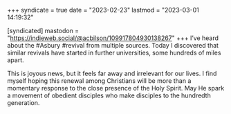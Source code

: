 +++
syndicate = true
date = "2023-02-23"
lastmod = "2023-03-01 14:19:32"

[syndicated]
mastodon = "https://indieweb.social/@acbilson/109917804930138267"
+++
I’ve heard about the #Asbury #revival from multiple sources. Today I discovered that similar revivals have started in further universities, some hundreds of miles apart.

This is joyous news, but it feels far away and irrelevant for our lives. I find myself hoping this renewal among Christians will be more than a momentary response to the close presence of the Holy Spirit. May He spark a movement of obedient disciples who make disciples to the hundredth generation.
